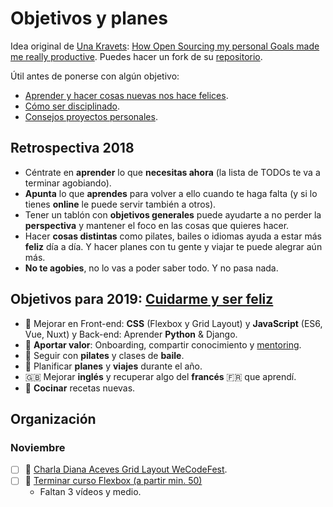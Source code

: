Objetivos y planes
==============

Idea original de [Una Kravets](https://github.com/una): [How Open Sourcing my personal Goals made me really productive](https://una.im/personal-goals-guide/). Puedes hacer un fork de su [repositorio](https://github.com/una/personal-goals-starter).

Útil antes de ponerse con algún objetivo:

- [Aprender y hacer cosas nuevas nos hace felices](https://youtu.be/5XsKHEunOXs?t=2832).
- [Cómo ser disciplinado](https://www.youtube.com/watch?v=I6may1U-xKk).
- [Consejos proyectos personales](https://melies-hugo.js.org/post/practica-publica-aprende/).

## Retrospectiva 2018

- Céntrate en **aprender** lo que **necesitas ahora** (la lista de TODOs te va a terminar agobiando).
- **Apunta** lo que **aprendes** para volver a ello cuando te haga falta (y si lo tienes **online** le puede servir también a otros).
- Tener un tablón con **objetivos generales** puede ayudarte a no perder la **perspectiva** y mantener el foco en las cosas que quieres hacer.
- Hacer **cosas distintas** como pilates, bailes o idiomas ayuda a estar más **feliz** día a día. Y hacer planes con tu gente y viajar te puede alegrar aún más.
- **No te agobies**, no lo vas a poder saber todo. Y no pasa nada.

## Objetivos para 2019: [Cuidarme y ser feliz](https://twitter.com/dreamingechoes/status/937326848438042626)

- 🚀 Mejorar en Front-end: **CSS** (Flexbox y Grid Layout) y **JavaScript** (ES6, Vue, Nuxt) y Back-end: Aprender **Python** & Django.
- 💪 **Aportar valor**: Onboarding, compartir conocimiento y [mentoring](./mentoring.md).
- 💃 Seguir con **pilates** y clases de **baile**.
- 🚊 Planificar **planes** y **viajes** durante el año.
- 🇬🇧 Mejorar **inglés** y recuperar algo del **francés** 🇫🇷 que aprendí.
- 🍴 **Cocinar** recetas nuevas.

## Organización

### Noviembre

- [ ] 🚀 [Charla Diana Aceves Grid Layout WeCodeFest](https://www.youtube.com/watch?v=p7oXrr9yjXY&feature=youtu.be).
- [ ] 🚀 [Terminar curso Flexbox (a partir min. 50)](https://escuela.it/cursos/taller-profesional-flexbox/clase/practica-y-ejemplos-i)
  - Faltan 3 vídeos y medio.

